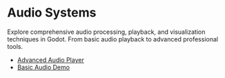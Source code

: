 # Audio Systems

<!-- embed-{$PATH} -->


Explore comprehensive audio processing, playback, and visualization techniques in Godot. From basic audio playback to advanced professional tools.

<!-- start-replace-subnav -->
* [Advanced Audio Player](/godot-demo-extended/gdEmbed/scenes/audio/advance_audioplayer/)
* [Basic Audio Demo](/godot-demo-extended/gdEmbed/scenes/audio/basic_audio/)
<!-- end-replace-subnav -->
